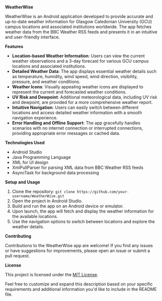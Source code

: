 

**WeatherWise**

WeatherWise is an Android application developed to provide accurate and up-to-date weather information for Glasgow Caledonian University (GCU) campus locations and associated institutions worldwide. The app fetches weather data from the BBC Weather RSS feeds and presents it in an intuitive and user-friendly interface.

**Features**

- **Location-based Weather Information**: Users can view the current weather observations and a 3-day forecast for various GCU campus locations and associated institutions.
- **Detailed Weather Data**: The app displays essential weather details such as temperature, humidity, wind speed, wind direction, visibility, pressure, and weather conditions.
- **Weather Icons**: Visually appealing weather icons are displayed to represent the current and forecasted weather conditions.
- **UV Risk and Dewpoint**: Additional meteorological data, including UV risk and dewpoint, are provided for a more comprehensive weather report.
- **Intuitive Navigation**: Users can easily switch between different locations and access detailed weather information with a smooth navigation experience.
- **Error Handling and Offline Support**: The app gracefully handles scenarios with no internet connection or interrupted connections, providing appropriate error messages or cached data.

**Technologies Used**

- Android Studio
- Java Programming Language
- XML for UI design
- XmlPullParser for parsing XML data from BBC Weather RSS feeds
- AsyncTask for background data processing

**Setup and Usage**

1. Clone the repository: `git clone https://github.com/your-username/WeatherWise.git`
2. Open the project in Android Studio.
3. Build and run the app on an Android device or emulator.
4. Upon launch, the app will fetch and display the weather information for the available locations.
5. Use the navigation options to switch between locations and explore the weather details.

**Contributing**

Contributions to the WeatherWise app are welcome! If you find any issues or have suggestions for improvements, please open an issue or submit a pull request.

**License**

This project is licensed under the [MIT License](LICENSE).

Feel free to customize and expand this description based on your specific requirements and additional information you'd like to include in the README file.
